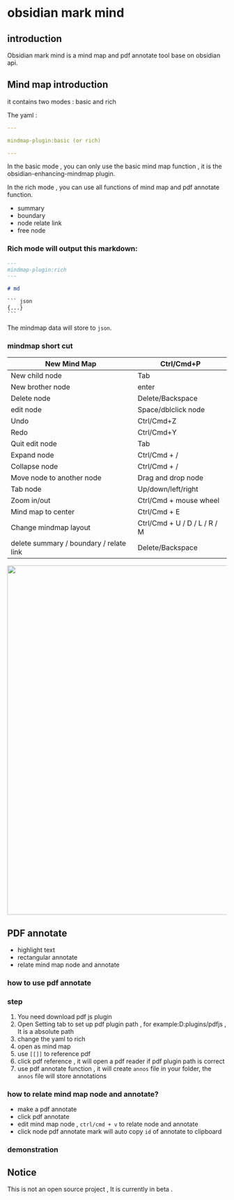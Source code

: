 # obsidian mark mind

## introduction

Obsidian mark mind is a mind map and pdf annotate tool base on obsidian api.

## Mind map introduction

it contains  two modes : basic and rich 

The yaml :

```yaml
---

mindmap-plugin:basic (or rich)

---
```

In the basic mode , you can only use the basic mind map function , it is the obsidian-enhancing-mindmap plugin.

In the rich mode , you can use all functions of mind map and pdf annotate function.

- summary
- boundary
- node relate link
- free node

### Rich mode will output  this  markdown:

```markdown
---
mindmap-plugin:rich
---

# md 

​``` json
{...}
​```

```

The mindmap data will store to `json`.

### mindmap short cut

| New Mind Map                            | Ctrl/Cmd+P                   |
| --------------------------------------- | ---------------------------- |
| New child node                          | Tab                          |
| New brother node                        | enter                        |
| Delete node                             | Delete/Backspace             |
| edit node                               | Space/dblclick node          |
| Undo                                    | Ctrl/Cmd+Z                   |
| Redo                                    | Ctrl/Cmd+Y                   |
| Quit edit node                          | Tab                          |
| Expand node                             | Ctrl/Cmd + /                 |
| Collapse node                           | Ctrl/Cmd + /                 |
| Move node to another node               | Drag and drop node           |
| Tab node                                | Up/down/left/right           |
| Zoom in/out                             | Ctrl/Cmd + mouse wheel       |
| Mind map to center                      | Ctrl/Cmd + E                 |
| Change mindmap layout                   | Ctrl/Cmd + U / D / L / R / M |
| delete summary / boundary / relate link | Delete/Backspace             |

<img src = 'https://user-images.githubusercontent.com/18719494/130028629-1a1e448d-32b9-4201-b152-1ad09439e18e.gif' width="800px">


## PDF annotate

- highlight text
- rectangular annotate
- relate  mind map node and annotate

### how to use pdf annotate

### step

1. You need download pdf js plugin 
2. Open Setting tab  to set up pdf plugin path , for example:D:plugins/pdfjs , It is a absolute path
3. change the yaml to rich
4. open as mind map
5. use `[[]]` to reference pdf
6. click pdf reference , it will open a pdf reader if pdf plugin path is correct
7. use pdf annotate function , it will create `annos` file in your folder, the `annos` file will  store annotations 

### how to relate mind map node and annotate?

- make a pdf annotate
- click pdf annotate
- edit mind map node , `ctrl/cmd + v` to relate node and annotate
- click node pdf annotate mark will auto copy `id` of annotate to clipboard

### demonstration



## Notice 

This is not an open source project , It is currently in beta .



